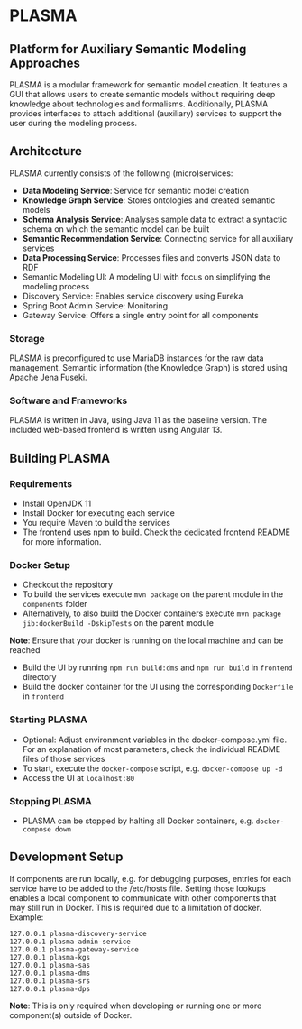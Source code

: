 # PLASMA
## Platform for Auxiliary Semantic Modeling Approaches

PLASMA is a modular framework for semantic model creation. It features a GUI that allows users to create semantic models
without requiring deep knowledge about technologies and formalisms.
Additionally, PLASMA provides interfaces to attach additional (auxiliary) services to support the user during the modeling process.


## Architecture
PLASMA currently consists of the following (micro)services: 

* **Data Modeling Service**: Service for semantic model creation 
* **Knowledge Graph Service**: Stores ontologies and created semantic models
* **Schema Analysis Service**: Analyses sample data to extract a syntactic schema on which the semantic model can be built
* **Semantic Recommendation Service**: Connecting service for all auxiliary services
* **Data Processing Service**: Processes files and converts JSON data to RDF
* Semantic Modeling UI: A modeling UI with focus on simplifying the modeling process
* Discovery Service: Enables service discovery using Eureka
* Spring Boot Admin Service: Monitoring
* Gateway Service: Offers a single entry point for all components

### Storage
PLASMA is preconfigured to use MariaDB instances for the raw data management.
Semantic information (the Knowledge Graph) is stored using Apache Jena Fuseki.

### Software and Frameworks
PLASMA is written in Java, using Java 11 as the baseline version. 
The included web-based frontend is written using Angular 13.

## Building PLASMA

### Requirements
* Install OpenJDK 11
* Install Docker for executing each service
* You require Maven to build the services
* The frontend uses npm to build. Check the dedicated frontend README for more information.

### Docker Setup
* Checkout the repository
* To build the services execute `mvn package` on the parent module in the `components` folder
* Alternatively, to also build the Docker containers execute `mvn package jib:dockerBuild -DskipTests` on the parent
  module

**Note**: Ensure that your docker is running on the local machine and can be reached

* Build the UI by running `npm run build:dms` and `npm run build` in `frontend` directory
* Build the docker container for the UI using the corresponding `Dockerfile` in `frontend`

### Starting PLASMA
* Optional: Adjust environment variables in the docker-compose.yml file. 
For an explanation of most parameters, check the individual README files of those services
* To start, execute the `docker-compose` script, e.g. `docker-compose up -d`
* Access the UI at `localhost:80`

### Stopping PLASMA

* PLASMA can be stopped by halting all Docker containers, e.g. `docker-compose down`


## Development Setup
If components are run locally, e.g. for debugging purposes, entries for each service have to be added to the /etc/hosts file.
Setting those lookups enables a local component to communicate with other components that may still run in Docker.
This is required due to a limitation of docker. Example:
```
127.0.0.1 plasma-discovery-service
127.0.0.1 plasma-admin-service
127.0.0.1 plasma-gateway-service
127.0.0.1 plasma-kgs
127.0.0.1 plasma-sas
127.0.0.1 plasma-dms
127.0.0.1 plasma-srs
127.0.0.1 plasma-dps
```

**Note**: This is only required when developing or running one or more component(s) outside of Docker.



